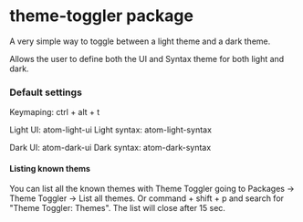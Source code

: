 # theme-toggler package

A very simple way to toggle between a light theme and a dark theme.

Allows the user to define both the UI and Syntax theme for both light and dark.

### Default settings

Keymaping: ctrl + alt + t

Light UI: atom-light-ui
Light syntax: atom-light-syntax

Dark UI: atom-dark-ui
Dark syntax: atom-dark-syntax

#### Listing known thems

You can list all the known themes with Theme Toggler going to Packages -> Theme Toggler -> List all themes. Or command + shift + p and search for "Theme Toggler: Themes". The list will close after 15 sec.
